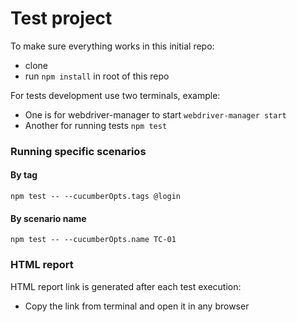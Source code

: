 # Test project

To make sure everything works in this initial repo:

* clone
* run `npm install` in root of this repo

For tests development use two terminals, example:
 * One is for webdriver-manager to start `webdriver-manager start`
 * Another for running tests `npm test`
 
### Running specific scenarios
#### By tag
`npm test -- --cucumberOpts.tags @login`
#### By scenario name
`npm test -- --cucumberOpts.name TC-01`

### HTML report
HTML report link is generated after each test execution:

* Copy the link from terminal and open it in any browser

